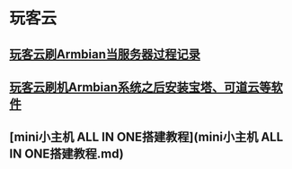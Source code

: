 # 玩客云

## [玩客云刷Armbian当服务器过程记录](玩客云刷Armbian当服务器过程记录.md)

## [玩客云刷机Armbian系统之后安装宝塔、可道云等软件](玩客云刷机Armbian系统之后安装宝塔、可道云等软件.md)



## [mini小主机 ALL IN ONE搭建教程](mini小主机 ALL IN ONE搭建教程.md)

